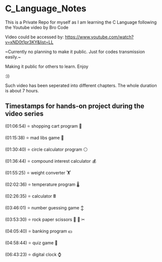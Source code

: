 # C_Language_Notes

This is a Private Repo for myself as I am learning the C Language following the Youtube video by Bro Code

Video could be accessed by: https://www.youtube.com/watch?v=xND0t1pr3KY&list=LL

~Currently no planning to make it public.
Just for codes transmission easily.~

Making it public for others to learn. Enjoy

:))

Such video has been seperated into different chapters. The whole duration is about 7 hours.

## Timestamps for hands-on project during the video series

(01:06:54) ⭐ shopping cart program 🛒

(01:15:38) ⭐ mad libs game 📖

(01:30:40) ⭐ circle calculator program ⚪

(01:36:44) ⭐ compound interest calculator 💰

(01:55:25) ⭐ weight converter 🏋

(02:02:36) ⭐ temperature program 🌡

(02:26:35) ⭐ calculator 🖩

(03:46:01) ⭐ number guessing game ↕

(03:53:30) ⭐ rock paper scissors 🗿 📄 ✂

(04:05:40) ⭐ banking program 💵

(04:58:44) ⭐ quiz game 💯

(06:43:23) ⭐ digital clock ⌚
